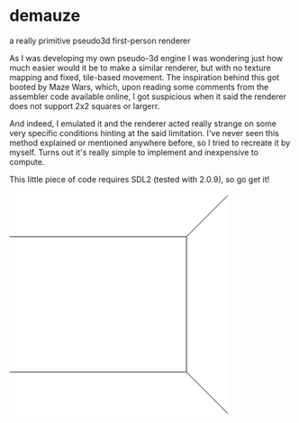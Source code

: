 # demauze
a really primitive pseudo3d first-person renderer

As I was developing my own pseudo-3d engine I was wondering just how much easier would it be to make a similar renderer, but with no texture mapping and fixed, tile-based movement. The inspiration behind this got booted by Maze Wars, which, upon reading some comments from the assembler code available online, I got suspicious when it said the renderer does not support 2x2 squares or largerr.

And indeed, I emulated it and the renderer acted really strange on some very specific conditions hinting at the said limitation. I've never seen this method explained or mentioned anywhere before, so I tried to recreate it by myself. Turns out it's really simple to implement and inexpensive to compute.


This little piece of code requires SDL2 (tested with 2.0.9), so go get it!

![](maze.gif)